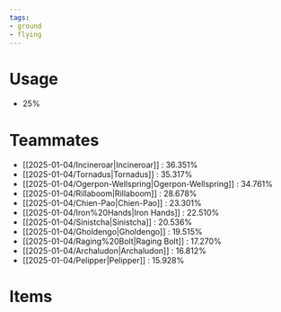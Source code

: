 ```yaml
---
tags:
- ground
- flying
---
```

# Usage
- 25%
# Teammates
- [[2025-01-04/Incineroar|Incineroar]] : 36.351%
- [[2025-01-04/Tornadus|Tornadus]] : 35.317%
- [[2025-01-04/Ogerpon-Wellspring|Ogerpon-Wellspring]] : 34.761%
- [[2025-01-04/Rillaboom|Rillaboom]] : 28.678%
- [[2025-01-04/Chien-Pao|Chien-Pao]] : 23.301%
- [[2025-01-04/Iron%20Hands|Iron Hands]] : 22.510%
- [[2025-01-04/Sinistcha|Sinistcha]] : 20.536%
- [[2025-01-04/Gholdengo|Gholdengo]] : 19.515%
- [[2025-01-04/Raging%20Bolt|Raging Bolt]] : 17.270%
- [[2025-01-04/Archaludon|Archaludon]] : 16.812%
- [[2025-01-04/Pelipper|Pelipper]] : 15.928%
# Items